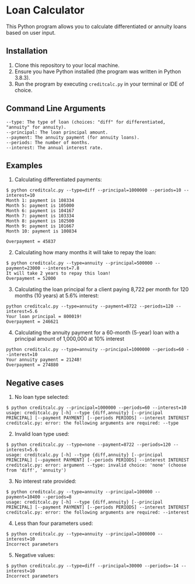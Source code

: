 # Loan Calculator
This Python program allows you to calculate differentiated or annuity loans based on user input.

## Installation

1. Clone this repository to your local machine.
2. Ensure you have Python installed (the program was written in Python 3.8.3).
3. Run the program by executing `creditcalc.py` in your terminal or IDE of choice.

## Command Line Arguments
```
--type: The type of loan (choices: "diff" for differentiated, "annuity" for annuity).
--principal: The loan principal amount.
--payment: The annuity payment (for annuity loans).
--periods: The number of months.
--interest: The annual interest rate.
```

## Examples
1. Calculating differentiated payments:
```
$ python creditcalc.py --type=diff --principal=1000000 --periods=10 --interest=10
Month 1: payment is 108334
Month 5: payment is 105000
Month 6: payment is 104167
Month 7: payment is 103334
Month 8: payment is 102500
Month 9: payment is 101667
Month 10: payment is 100834

Overpayment = 45837
```

2. Calculating how many months it will take to repay the loan:
```
$ python creditcalc.py --type=annuity --principal=500000 --payment=23000 --interest=7.8
It will take 2 years to repay this loan!
Overpayment = 52000
```

3. Calculating the loan principal for a client paying 8,722 per month for 120 months (10 years) at 5.6% interest:
```
python creditcalc.py --type=annuity --payment=8722 --periods=120 --interest=5.6
Your loan principal = 800019!
Overpayment = 246621
```

4. Calculating the annuity payment for a 60-month (5-year) loan with a principal amount of 1,000,000 at 10% interest
```
python creditcalc.py --type=annuity --principal=1000000 --periods=60 --interest=10
Your annuity payment = 21248!
Overpayment = 274880
```

## Negative cases
1. No loan type selected:
```
$ python creditcalc.py --principal=1000000 --periods=60 --interest=10
usage: creditcalc.py [-h] --type {diff,annuity} [--principal PRINCIPAL] [--payment PAYMENT] [--periods PERIODS] --interest INTEREST
creditcalc.py: error: the following arguments are required: --type
```

2. Invalid loan type used:
```
$ python creditcalc.py --type=none --payment=8722 --periods=120 --interest=5.6
usage: creditcalc.py [-h] --type {diff,annuity} [--principal PRINCIPAL] [--payment PAYMENT] [--periods PERIODS] --interest INTEREST
creditcalc.py: error: argument --type: invalid choice: 'none' (choose from 'diff', 'annuity')
```

3. No interest rate provided:
```
$ python creditcalc.py --type=annuity --principal=100000 --payment=10400 --periods=8
usage: creditcalc.py [-h] --type {diff,annuity} [--principal PRINCIPAL] [--payment PAYMENT] [--periods PERIODS] --interest INTEREST
creditcalc.py: error: the following arguments are required: --interest
```

4. Less than four parameters used:
```
$ python creditcalc.py --type=annuity --principal=1000000 --interest=10
Incorrect parameters
```

5. Negative values:
```
$ python creditcalc.py --type=diff --principal=30000 --periods=-14 --interest=10
Incorrect parameters
```
